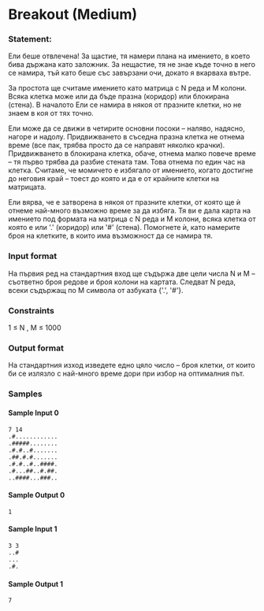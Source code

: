 # Breakout (Medium)

### Statement:
Ели беше отвлечена! За щастие, тя намери плана на имението, в което бива държана като заложник. За нещастие, тя не знае къде точно в него се намира, тъй като беше със завързани очи, докато я вкарваха вътре.

За простота ще считаме имението като матрица с N реда и M колони. Всяка клетка може или да бъде празна (коридор) или блокирана (стена). В началото Ели се намира в някоя от празните клетки, но не знаем в коя от тях точно.

Ели може да се движи в четирите основни посоки – наляво, надясно, нагоре и надолу. Придвижването в съседна празна клетка не отнема време (все пак, трябва просто да се направят няколко крачки). Придвижването в блокирана клетка, обаче, отнема малко повече време – тя първо трябва да разбие стената там. Това отнема по един час на клетка. Считаме, че момичето е избягало от имението, когато достигне до неговия край – тоест до която и да е от крайните клетки на матрицата.

Ели вярва, че е затворена в някоя от празните клетки, от която ще ѝ отнеме най-много възможно време за да избяга. Тя ви е дала карта на имението под формата на матрица с N реда и M колони, всяка клетка от която е или '.' (коридор) или '#' (стена). Помогнете ѝ, като намерите броя на клетките, в които има възможност да се намира тя.

### Input format
На първия ред на стандартния вход ще съдържа две цели числа N и M – съответно броя редове и броя колони на картата. Следват N реда, всеки съдържащ по M символа от азбуката {'.', '#'}.

### Constraints
1 ≤ N , M ≤ 1000

### Output format
На стандартния изход изведете едно цяло число – броя клетки, от които би се излязло с най-много време дори при избор на оптималния път.

### Samples
#### Sample Input 0
```
7 14
.#............
.#####........
.#.#..#.......
.##.#.#.......
.#.#..#..####.
.#...##..#.##.
..####...###..
```

#### Sample Output 0
```
1
```

#### Sample Input 1
```
3 3
..#
...
.#.
```

#### Sample Output 1
```
7
```

